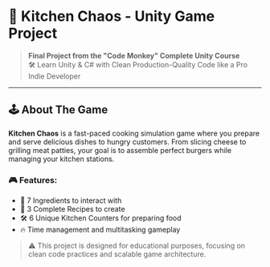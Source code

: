 
# 🍔 Kitchen Chaos - Unity Game Project

> **Final Project from the "Code Monkey" Complete Unity Course**  
> 🛠 Learn Unity & C# with Clean Production-Quality Code like a Pro Indie Developer

---

## 🕹 About The Game
**Kitchen Chaos** is a fast-paced cooking simulation game where you prepare and serve delicious dishes to hungry customers. From slicing cheese to grilling meat patties, your goal is to assemble perfect burgers while managing your kitchen stations.

### 🎮 Features:
- 🧀 7 Ingredients to interact with
- 🍔 3 Complete Recipes to create
- 🛠 6 Unique Kitchen Counters for preparing food
- 🔥 Time management and multitasking gameplay

> ⚠️ This project is designed for educational purposes, focusing on clean code practices and scalable game architecture.
